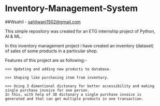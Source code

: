# Inventory-Management-System
##Wsahil -  sahilwani1502@gmail.com

This simple repository was created for an ETG internship project of Python, AI & ML.

In this inventory management project i have created an inventory (dataset) of sales of some products in a particular shop.

Features of this project are as following:-

	>>> Updating and adding new products to database.
	
	>>> Shoping like purchasing item from inventory.
	
	>>> Using 3 dimentional dictonary for better accessibility and making single purchase invoice for one person.
	In this, with help of 3D dictonary a single purchase invoice is generated and that can get multiple products in one transaction.
	
	
